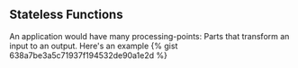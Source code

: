 ## Stateless Functions

An application would have many processing-points: Parts that transform an input to an output. Here's an example
{% gist 638a7be3a5c71937f194532de90a1e2d %}
